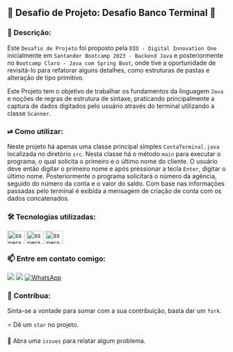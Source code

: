 ## 🏧 Desafio de Projeto: Desafio Banco Terminal 🏦

### 📜 Descrição:
Este `Desafio de Projeto` foi proposto pela `DIO - Digital Innovation One` inicialmente em `Santander Bootcamp 2023 - Backend Java` e posteriormente no `Bootcamp Claro - Java com Spring Boot`, onde tive a oportunidade de revisitá-lo para refatorar alguns detalhes, como estruturas de pastas e alteração de tipo primitivo.

Este Projeto tem o objetivo de trabalhar os fundamentos da linguagem `Java` e noções de regras de estrutura de sintaxe, praticando principalmente a captura de dados digitados pelo usuário através do terminal utilizando a classe `Scanner`. 

### ⏯ Como utilizar:

Neste projeto há apenas uma classe principal simples `ContaTerminal.java` localizada no diretório `src`. Nesta classe há o método `main` para executar o programa, o qual solicita o primeiro e o último nome do cliente. O usuário deve então digitar o primeiro nome e após pressionar a tecla `Enter`, digitar o último nome.
Posteriormente o programa solicitará o número da agência, seguido do número da conta e o valor do saldo. Com base nas informações passadas pelo terminal é exibida a mensagem de criação de conta com os dados concatenados.


### 🛠 Tecnologias utilizadas:
<img align="center" alt="ssperandio-Java" height="30" width="40" src="https://cdn.jsdelivr.net/gh/devicons/devicon@latest/icons/java/java-original.svg" />
<img align="center" alt="ssperandio-Git" height="30" width="40" src="https://cdn.jsdelivr.net/gh/devicons/devicon@latest/icons/git/git-original.svg" />
<img align="center" alt="ssperandio-GitHub" height="30" width="40" src="https://cdn.jsdelivr.net/gh/devicons/devicon@latest/icons/github/github-original.svg" />


### 📫 Entre em contato comigo:
<div>
  <a href="https://www.linkedin.com/in/sidneysperandio" target="_blank"><img loading="lazy" src="https://img.shields.io/badge/-LinkedIn-%230077B5?style=for-the-badge&logo=linkedin&logoColor=white" target="_blank"></a>   
  <a href = "mailto:dev.ssperandio@gmail.com"><img loading="lazy" src="https://img.shields.io/badge/Gmail-D14836?style=for-the-badge&logo=gmail&logoColor=white" target="_blank"></a>
  <a href="https://wa.me/5511975018322" target="_blank"><img loading="lazy" src="https://img.shields.io/badge/-WhatsApp-%2325D366?style=for-the-badge&logo=whatsapp&logoColor=white" alt="WhatsApp"></a>
</div>


### 🤝 Contribua:
Sinta-se a vontade para somar com a sua contribuição, basta dar um `fork`.

⭐️ Dê um `star` no projeto.

🐛 Abra uma `issues` para relatar algum problema.